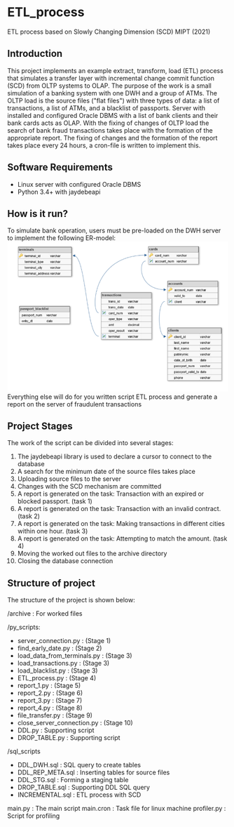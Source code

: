 # ETL_process
ETL process based on Slowly Changing Dimension (SCD) MIPT (2021)

## Introduction

This project implements an example extract, transform, load (ETL) process that simulates a transfer layer 
with incremental change commit function (SCD) from OLTP systems to OLAP. 
The purpose of the work is a small simulation of a banking system with one DWH and a group of ATMs. The OLTP 
load is the source files ("flat files") with three types of data: a list of transactions, a list of ATMs, and 
a blacklist of passports. 
Server with installed and configured Oracle DBMS with a list of bank clients and their bank cards acts as OLAP. 
With the fixing of changes of OLTP load the search of bank fraud transactions takes place with the formation of 
the appropriate report. The fixing of changes and the formation of the report takes place every 
24 hours, a cron-file is written to implement this.

## Software Requirements

* Linux server with configured Oracle DBMS 
* Python 3.4+ with jaydebeapi

## How is it run?

To simulate bank operation, users must be pre-loaded on the DWH server to implement the following ER-model:
![ER-model](ER_model.png)
Everything else will do for you written script ETL process and generate a report on the server of fraudulent transactions

## Project Stages

The work of the script can be divided into several stages:
1. The jaydebeapi library is used to declare a cursor to connect to the database
2. A search for the minimum date of the source files takes place
3. Uploading source files to the server
4. Changes with the SCD mechanism are committed
5. A report is generated on the task: Transaction with an expired or blocked passport. (task 1)
6. A report is generated on the task: Transaction with an invalid contract. (task 2)
7. A report is generated on the task: Making transactions in different cities within one hour. (task 3)
8. A report is generated on the task: Attempting to match the amount. (task 4)
9. Moving the worked out files to the archive directory
10. Closing the database connection

## Structure of project

The structure of the project is shown below:

/archive                        : For worked files

/py_scripts:
* server_connection.py          : (Stage 1)
* find_early_date.py            : (Stage 2)
* load_data_from_terminals.py   : (Stage 3)
* load_transactions.py          : (Stage 3)
* load_blacklist.py             : (Stage 3)
* ETL_process.py                : (Stage 4)
* report_1.py                   : (Stage 5)
* report_2.py                   : (Stage 6)
* report_3.py                   : (Stage 7)
* report_4.py                   : (Stage 8)
* file_transfer.py              : (Stage 9)
* close_server_connection.py    : (Stage 10)
* DDL.py                        : Supporting script
* DROP_TABLE.py                 : Supporting script

/sql_scripts
* DDL_DWH.sql                   : SQL query to create tables
* DDL_REP_META.sql              : Inserting tables for source files
* DDL_STG.sql                   : Forming a staging table
* DROP_TABLE.sql                : Supporting DDL SQL query  
* INCREMENTAL.sql               : ETL process with SCD

main.py                         : The main script
main.cron                       : Task file for linux machine
profiler.py                     : Script for profiling
